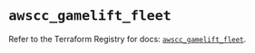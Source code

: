 # `awscc_gamelift_fleet`

Refer to the Terraform Registry for docs: [`awscc_gamelift_fleet`](https://registry.terraform.io/providers/hashicorp/awscc/0.70.0/docs/resources/gamelift_fleet).
